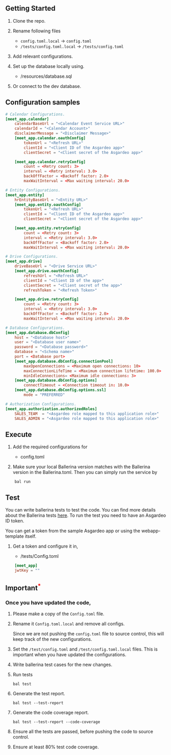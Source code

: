 ## Getting Started

1. Clone the repo.

2. Rename following files

   - `config.toml.local` -> `config.toml`
   - `/tests/config.toml.local` -> `/tests/config.toml`

3. Add relevant configurations.

4. Set up the database locally using.

   - /resources/database.sql

5. Or connect to the dev database.

## Configuration samples

```toml
# Calendar Configurations.
[meet_app.calendar]
    calendarBaseUrl = "<Calendar Event Service URL>"
    calendarId = "<Calendar Account>"
    disclaimerMessage = "<Disclaimer Message>"
    [meet_app.calendar.oauthConfig]
        tokenUrl = "<Refresh URL>"
        clientId = "<Client ID of the Asgardeo app>"
        clientSecret = "<Client secret of the Asgardeo app>"

    [meet_app.calendar.retryConfig]
        count = <Retry count: 3>
        interval = <Retry interval: 3.0>
        backOffFactor = <Backoff factor: 2.0>
        maxWaitInterval = <Max waiting interval: 20.0>

# Entity Configurations.
[meet_app.entity]
    hrEntityBaseUrl = "<Entity URL>"
    [meet_app.entity.oauthConfig]
        tokenUrl = "<Refresh URL>"
        clientId = "<Client ID of the Asgardeo app>"
        clientSecret = "<Client secret of the Asgardeo app>"

    [meet_app.entity.retryConfig]
        count = <Retry count: 3>
        interval = <Retry interval: 3.0>
        backOffFactor = <Backoff factor: 2.0>
        maxWaitInterval = <Max waiting interval: 20.0>

# Drive Configurations.
[meet_app.drive]
    driveBaseUrl = "<Drive Service URL>"
    [meet_app.drive.oauthConfig]
        refreshUrl = "<Refresh URL>"
        clientId = "<Client ID of the app>"
        clientSecret = "<Client secret of the app>"
        refreshToken = "<Refresh Token>"

    [meet_app.drive.retryConfig]
        count = <Retry count: 3>
        interval = <Retry interval: 3.0>
        backOffFactor = <Backoff factor: 2.0>
        maxWaitInterval = <Max waiting interval: 20.0>

# Database Configurations.
[meet_app.database.dbConfig]
    host = "<Database host>"
    user = "<Database user name>"
    password = "<Database password>"
    database = "<Schema name>"
    port = <Database port>
    [meet_app.database.dbConfig.connectionPool]
        maxOpenConnections = <Maximum open connections: 10>
        maxConnectionLifeTime = <Maximum connection lifetime: 100.0>
        minIdleConnections= <Maximum idle connections: 3>
    [meet_app.database.dbConfig.options]
        connectTimeout = <Connection timeout in: 10.0>
    [meet_app.database.dbConfig.options.ssl]
        mode = "PREFERRED"

# Authorization Configurations.
[meet_app.authorization.authorizedRoles]
    SALES_TEAM  = "<Asgardeo role mapped to this application role>"
    SALES_ADMIN = "<Asgardeo role mapped to this application role>"
```

## Execute

1. Add the required configurations for

   - config.toml

2. Make sure your local Ballerina version matches with the Ballerina version in the Ballerina.toml. Then you can simply run the service by

```ballerina
    bal run
```

## Test

You can write ballerina tests to test the code. You can find more details about the Ballerina tests [here](https://ballerina.io/learn/test-ballerina-code/test-a-simple-function/).
To run the test you need to have an Asgardeo ID token.

You can get a token from the sample Asgardeo app or using the webapp-template itself.

1. Get a token and configure it in,

   - /tests/Config.toml

```toml
    [meet_app]
    jwtKey = ""
```

## Important<sup style="color:red">\*</sup>

### Once you have updated the code,

1. Please make a copy of the `Config.toml` file.

2. Rename it `Config.toml.local` and remove all configs.

   Since we are not pushing the `config.toml` file to source control, this will keep track of the new configurations.

3. Set the `/test/config.toml` and `/test/config.toml.local` files. This is important when you have updated the configurations.

4. Write ballerina test cases for the new changes.

5. Run tests

   `bal test`

6. Generate the test report.

   `bal test --test-report`

7. Generate the code coverage report.

   `bal test --test-report --code-coverage`

8. Ensure all the tests are passed, before pushing the code to source control.

9. Ensure at least 80% test code coverage.
